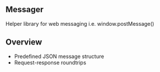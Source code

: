 Messager
--------

Helper library for web messaging i.e. window.postMessage()

Overview
--------
* Predefined JSON message structure
* Request-response roundtrips

